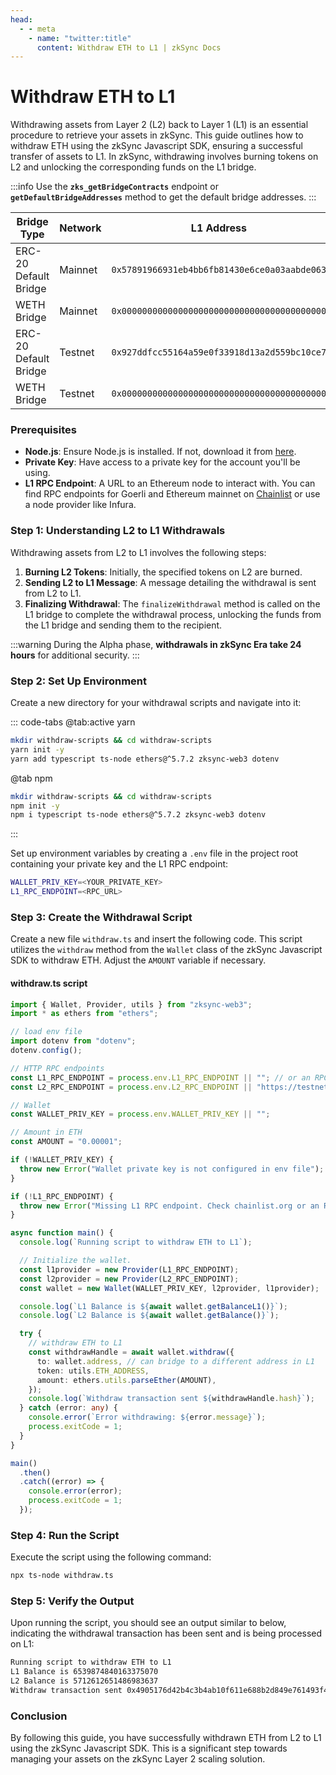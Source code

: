 ```yaml
---
head:
  - - meta
    - name: "twitter:title"
      content: Withdraw ETH to L1 | zkSync Docs
---
```


# Withdraw ETH to L1

Withdrawing assets from Layer 2 (L2) back to Layer 1 (L1) is an essential procedure to retrieve your assets in zkSync. This guide outlines how to withdraw ETH using the zkSync Javascript SDK, ensuring a successful transfer of assets to L1. In zkSync, withdrawing involves burning tokens on L2 and unlocking the corresponding funds on the L1 bridge.

:::info
Use the **`zks_getBridgeContracts`** endpoint or **`getDefaultBridgeAddresses`** method to get the default bridge addresses.
:::

<table><thead><tr><th width="148">Bridge Type</th><th width="101">Network</th><th width="226">L1 Address</th><th>L2 Address</th></tr></thead><tbody><tr><td>ERC-20 Default Bridge</td><td>Mainnet</td><td><code>0x57891966931eb4bb6fb81430e6ce0a03aabde063</code></td><td><code>0x11f943b2c77b743ab90f4a0ae7d5a4e7fca3e102</code></td></tr><tr><td>WETH Bridge</td><td>Mainnet</td><td><code>0x0000000000000000000000000000000000000000</code></td><td><code>0x0000000000000000000000000000000000000000</code></td></tr><tr><td>ERC-20 Default Bridge</td><td>Testnet</td><td><code>0x927ddfcc55164a59e0f33918d13a2d559bc10ce7</code></td><td><code>0x00ff932a6d70e2b8f1eb4919e1e09c1923e7e57b</code></td></tr><tr><td>WETH Bridge</td><td>Testnet</td><td><code>0x0000000000000000000000000000000000000000</code></td><td><code>0x0000000000000000000000000000000000000000</code></td></tr></tbody></table>

### Prerequisites

- **Node.js**: Ensure Node.js is installed. If not, download it from [here](https://nodejs.org/).
- **Private Key**: Have access to a private key for the account you'll be using.
- **L1 RPC Endpoint**: A URL to an Ethereum node to interact with. You can find RPC endpoints for Goerli and Ethereum mainnet on [Chainlist](https://chainlist.org/) or use a node provider like Infura.

### Step 1: Understanding L2 to L1 Withdrawals

Withdrawing assets from L2 to L1 involves the following steps:

1. **Burning L2 Tokens**: Initially, the specified tokens on L2 are burned.
2. **Sending L2 to L1 Message**: A message detailing the withdrawal is sent from L2 to L1.
3. **Finalizing Withdrawal**: The `finalizeWithdrawal` method is called on the L1 bridge to complete the withdrawal process, unlocking the funds from the L1 bridge and sending them to the recipient.

:::warning
During the Alpha phase, **withdrawals in zkSync Era take 24 hours** for additional security.
:::

### Step 2: Set Up Environment

Create a new directory for your withdrawal scripts and navigate into it:

::: code-tabs
@tab:active yarn

```bash
mkdir withdraw-scripts && cd withdraw-scripts
yarn init -y
yarn add typescript ts-node ethers@^5.7.2 zksync-web3 dotenv
```

@tab npm

```bash
mkdir withdraw-scripts && cd withdraw-scripts
npm init -y
npm i typescript ts-node ethers@^5.7.2 zksync-web3 dotenv
```

:::

Set up environment variables by creating a `.env` file in the project root containing your private key and the L1 RPC endpoint:

```bash
WALLET_PRIV_KEY=<YOUR_PRIVATE_KEY>
L1_RPC_ENDPOINT=<RPC_URL>
```

### Step 3: Create the Withdrawal Script

Create a new file `withdraw.ts` and insert the following code. This script utilizes the `withdraw` method from the `Wallet` class of the zkSync Javascript SDK to withdraw ETH. Adjust the `AMOUNT` variable if necessary.

#### withdraw.ts script

```typescript
import { Wallet, Provider, utils } from "zksync-web3";
import * as ethers from "ethers";

// load env file
import dotenv from "dotenv";
dotenv.config();

// HTTP RPC endpoints
const L1_RPC_ENDPOINT = process.env.L1_RPC_ENDPOINT || ""; // or an RPC endpoint from Infura/Chainstack/QuickNode/etc.
const L2_RPC_ENDPOINT = process.env.L2_RPC_ENDPOINT || "https://testnet.era.zksync.dev"; // or the zkSync Era mainnet

// Wallet
const WALLET_PRIV_KEY = process.env.WALLET_PRIV_KEY || "";

// Amount in ETH
const AMOUNT = "0.00001";

if (!WALLET_PRIV_KEY) {
  throw new Error("Wallet private key is not configured in env file");
}

if (!L1_RPC_ENDPOINT) {
  throw new Error("Missing L1 RPC endpoint. Check chainlist.org or an RPC node provider");
}

async function main() {
  console.log(`Running script to withdraw ETH to L1`);

  // Initialize the wallet.
  const l1provider = new Provider(L1_RPC_ENDPOINT);
  const l2provider = new Provider(L2_RPC_ENDPOINT);
  const wallet = new Wallet(WALLET_PRIV_KEY, l2provider, l1provider);

  console.log(`L1 Balance is ${await wallet.getBalanceL1()}`);
  console.log(`L2 Balance is ${await wallet.getBalance()}`);

  try {
    // withdraw ETH to L1
    const withdrawHandle = await wallet.withdraw({
      to: wallet.address, // can bridge to a different address in L1
      token: utils.ETH_ADDRESS,
      amount: ethers.utils.parseEther(AMOUNT),
    });
    console.log(`Withdraw transaction sent ${withdrawHandle.hash}`);
  } catch (error: any) {
    console.error(`Error withdrawing: ${error.message}`);
    process.exitCode = 1;
  }
}

main()
  .then()
  .catch((error) => {
    console.error(error);
    process.exitCode = 1;
  });
```

### Step 4: Run the Script

Execute the script using the following command:

```sh
npx ts-node withdraw.ts
```

### Step 5: Verify the Output

Upon running the script, you should see an output similar to below, indicating the withdrawal transaction has been sent and is being processed on L1:

```txt
Running script to withdraw ETH to L1
L1 Balance is 6539874840163375070
L2 Balance is 5712612651486983637
Withdraw transaction sent 0x4905176d42b4c3b4ab10f611e688b2d849e761493f4583119b7c7731b4254cf4
```

### Conclusion

By following this guide, you have successfully withdrawn ETH from L2 to L1 using the zkSync Javascript SDK. This is a significant step towards managing your assets on the zkSync Layer 2 scaling solution.
